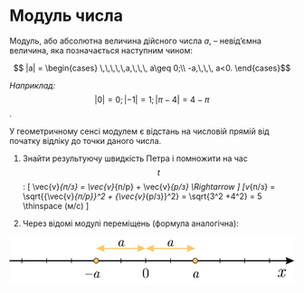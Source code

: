 # Модуль числа

Модуль, або абсолютна величина дійсного числа $a$, – невід’ємна величина, яка позначається наступним чином:

$$ |a| =
\begin{cases}
\,\,\,\,\,a,\,\,\, a\geq 0;\\
-a,\,\,\, a<0.
\end{cases}$$

<i>Наприклад:</i> $$|0| = 0;|-1| = 1;|\pi-4| = 4-\pi$$.

У геометричному сенсі модулем є відстань на числовій прямій від початку відліку до точки даного числа.


1. Знайти результуючу швидкiсть Петра i помножити на час $$t$$:
 \[ \vec{v}_{п/з} = \vec{v}_{п/р} + \vec{v}_{р/з} \Rightarrow \]
 \[v_{п/з} = \sqrt{{\vec{v}_{п/р}}^2 + {\vec{v}_{р/з}}^2} = \sqrt{3^2 +4^2} = 5 \thinspace (м/с) \]

2. Через вiдомi модулi перемiщень (формула аналогiчна):



<p align="center"><img class="image" src="../pics/pic4.svg"/></p>
